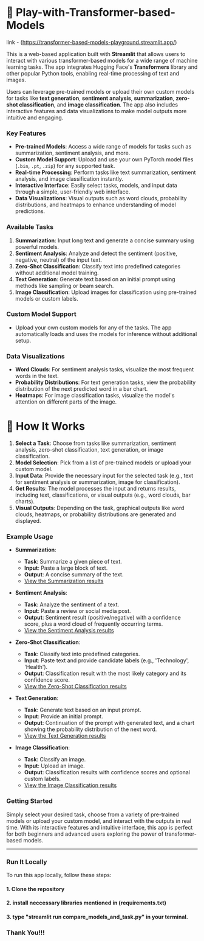 # 🎈 Play-with-Transformer-based-Models

link - (https://transformer-based-models-playground.streamlit.app/)

This is a web-based application built with **Streamlit** that allows users to interact with various transformer-based models for a wide range of machine learning tasks. The app integrates Hugging Face's **Transformers** library and other popular Python tools, enabling real-time processing of text and images. 

Users can leverage pre-trained models or upload their own custom models for tasks like **text generation**, **sentiment analysis**, **summarization**, **zero-shot classification**, and **image classification**. The app also includes interactive features and data visualizations to make model outputs more intuitive and engaging.

### **Key Features**
- **Pre-trained Models**: Access a wide range of models for tasks such as summarization, sentiment analysis, and more.
- **Custom Model Support**: Upload and use your own PyTorch model files (`.bin`, `.pt`, `.zip`) for any supported task.
- **Real-time Processing**: Perform tasks like text summarization, sentiment analysis, and image classification instantly.
- **Interactive Interface**: Easily select tasks, models, and input data through a simple, user-friendly web interface.
- **Data Visualizations**: Visual outputs such as word clouds, probability distributions, and heatmaps to enhance understanding of model predictions.

### **Available Tasks**
1. **Summarization**: Input long text and generate a concise summary using powerful models.
2. **Sentiment Analysis**: Analyze and detect the sentiment (positive, negative, neutral) of the input text.
3. **Zero-Shot Classification**: Classify text into predefined categories without additional model training.
4. **Text Generation**: Generate text based on an initial prompt using methods like sampling or beam search.
5. **Image Classification**: Upload images for classification using pre-trained models or custom labels.

### **Custom Model Support**
- Upload your own custom models for any of the tasks. The app automatically loads and uses the models for inference without additional setup.

### **Data Visualizations**
- **Word Clouds**: For sentiment analysis tasks, visualize the most frequent words in the text.
- **Probability Distributions**: For text generation tasks, view the probability distribution of the next predicted word in a bar chart.
- **Heatmaps**: For image classification tasks, visualize the model's attention on different parts of the image.

# 📌 How It Works

1. **Select a Task**: Choose from tasks like summarization, sentiment analysis, zero-shot classification, text generation, or image classification.
2. **Model Selection**: Pick from a list of pre-trained models or upload your custom model.
3. **Input Data**: Provide the necessary input for the selected task (e.g., text for sentiment analysis or summarization, image for classification).
4. **Get Results**: The model processes the input and returns results, including text, classifications, or visual outputs (e.g., word clouds, bar charts).
5. **Visual Outputs**: Depending on the task, graphical outputs like word clouds, heatmaps, or probability distributions are generated and displayed.

### **Example Usage**

- **Summarization**:
  - **Task**: Summarize a given piece of text.
  - **Input**: Paste a large block of text.
  - **Output**: A concise summary of the text.
  - [View the Summarization results](results/summarization_results.pdf)
  
- **Sentiment Analysis**:
  - **Task**: Analyze the sentiment of a text.
  - **Input**: Paste a review or social media post.
  - **Output**: Sentiment result (positive/negative) with a confidence score, plus a word cloud of frequently occurring terms.
  - [View the Sentiment Analysis results](results/sentiment-analysis_results.pdf)
   
- **Zero-Shot Classification**:
  - **Task**: Classify text into predefined categories.
  - **Input**: Paste text and provide candidate labels (e.g., 'Technology', 'Health').
  - **Output**: Classification result with the most likely category and its confidence score.
  - [View the Zero-Shot Classification results](results/zero-shot-classification_results.pdf)
   
- **Text Generation**:
  - **Task**: Generate text based on an input prompt.
  - **Input**: Provide an initial prompt.
  - **Output**: Continuation of the prompt with generated text, and a chart showing the probability distribution of the next word.
  - [View the Text Generation results](results/text-generation_results.pdf)
    
- **Image Classification**:
  - **Task**: Classify an image.
  - **Input**: Upload an image.
  - **Output**: Classification results with confidence scores and optional custom labels.
  - [View the Image Classification results](results/image-classification_results.pdf)
    
### **Getting Started**
Simply select your desired task, choose from a variety of pre-trained models or upload your custom model, and interact with the outputs in real time. With its interactive features and intuitive interface, this app is perfect for both beginners and advanced users exploring the power of transformer-based models.

---

### **Run It Locally**

To run this app locally, follow these steps:

#### 1. Clone the repository
#### 2. install neccessary libraries mentioned in (requirements.txt)
#### 3. type "streamlit run compare_models_and_task.py" in your terminal.

### **Thank You!!!**


